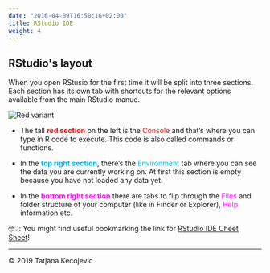 ```yaml
---
date: "2016-04-09T16:50:16+02:00"
title: RStudio IDE
weight: 4
---
```


## RStudio's layout 

When you open RStusio for the first time it will be split into three sections. Each section has its own tab with shortcuts for the relevant options available from the main RStudio manue. 

![Red variant](/day1/RStudioIDE/images/RStudioWindow.png?width=40pc)

- The tall <span style="color:red">**red section**</span>  on the left is the <span style="color:red">Console</span> and that’s where you can type in R code to execute.
This code is also called commands or functions.

- In the <span style="color:#00B2EE">**top right section**</span>, there’s the <span style="color:#00B2EE">Environment</span> tab where you can see the data you are currently working on. At first this section is empty because you have not loaded any data yet.

- In the <span style="color:#FF00FF">**bottom right section**</span> there are tabs to flip through the <span style="color:#FF00FF">Files</span> and folder structure of your computer (like in Finder or Explorer), <span style="color:#FF00FF">Help</span> information etc.

🤓💡: You might find useful bookmarking the link for [RStudio IDE Cheet Sheet](https://www.rstudio.com/wp-content/uploads/2016/01/rstudio-IDE-cheatsheet.pdf)!




-----------------------------
© 2019 Tatjana Kecojevic

